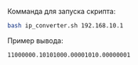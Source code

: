 Комманда для запуска скрипта:

```bash
bash ip_converter.sh 192.168.10.1
```

Пример вывода:

```bash
11000000.10101000.00001010.00000001
```
